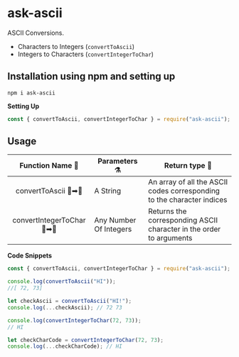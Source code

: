 # ask-ascii

ASCII Conversions.

- Characters to Integers (`convertToAscii`)
- Integers to Characters (`convertIntegerToChar`)

## Installation using npm and setting up

`npm i ask-ascii`

**Setting Up**

```js
const { convertToAscii, convertIntegerToChar } = require("ask-ascii");
```

## Usage

|      Function Name 🤖      | Parameters ⚗           | Return type 🎁                                                         |
| :------------------------: | ---------------------- | ---------------------------------------------------------------------- |
|    convertToAscii 🔡➡🔢    | A String               | An array of all the ASCII codes corresponding to the character indices |
| convertIntegerToChar 🔢➡🔡 | Any Number Of Integers | Returns the corresponding ASCII character in the order to arguments    |

**Code Snippets**

```js
const { convertToAscii, convertIntegerToChar } = require("ask-ascii");

console.log(convertToAscii("HI"));
//[ 72, 73]

let checkAscii = convertToAscii("HI!");
console.log(...checkAscii); // 72 73

console.log(convertIntegerToChar(72, 73));
// HI

let checkCharCode = convertIntegerToChar(72, 73);
console.log(...checkCharCode); // HI
```
